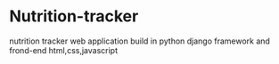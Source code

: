 # Nutrition-tracker
nutrition tracker web application build in python django framework and frond-end html,css,javascript
